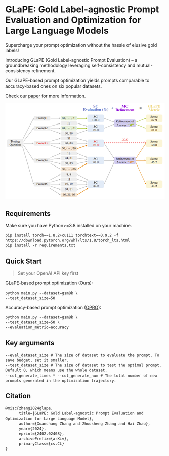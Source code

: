 # GLaPE: Gold Label-agnostic Prompt Evaluation and Optimization for Large Language Models

Supercharge your prompt optimization without the hassle of elusive gold labels!

Introducing GLaPE (Gold Label-agnostic Prompt Evaluation) – a groundbreaking methodology leveraging self-consistency and mutual-consistency refinement.

Our GLaPE-based prompt optimization yields prompts comparable to accuracy-based ones on six popular datasets.

Check our [paper](https://arxiv.org/abs/2402.02408) for more information.

<div align="left">
<img src="GLaPE.png">
</div>

## Requirements
Make sure you have Python>=3.8 installed on your machine.
```
pip install torch==1.8.2+cu111 torchtext==0.9.2 -f https://download.pytorch.org/whl/lts/1.8/torch_lts.html
pip install -r requirements.txt
```

## Quick Start

> Set your OpenAI API key first

GLaPE-based prompt optimization (Ours):

```
python main.py --dataset=gsm8k \
--test_dataset_size=50
```

Accuracy-based prompt optimization ([OPRO](https://arxiv.org/abs/2309.03409)):

```
python main.py --dataset=gsm8k \
--test_dataset_size=50 \
--evaluation_metric=accuracy	
```

## Key arguments

```
--eval_dataset_size # The size of dataset to evaluate the prompt. To save budget, set it smaller.
--test_dataset_size # The size of dataset to test the optimal prompt. Default 0, which means use the whole dataset.
--cot_generate_times * --cot_generate_num # The total number of new prompts generated in the optimization trajectory.
```

## Citation

```
@misc{zhang2024glape,
      title={GLaPE: Gold Label-agnostic Prompt Evaluation and Optimization for Large Language Model}, 
      author={Xuanchang Zhang and Zhuosheng Zhang and Hai Zhao},
      year={2024},
      eprint={2402.02408},
      archivePrefix={arXiv},
      primaryClass={cs.CL}
}
```
